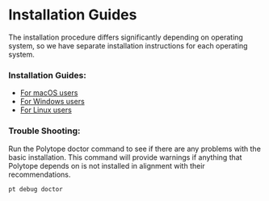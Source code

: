 # Installation Guides

The installation procedure differs significantly depending on operating system, so we have separate installation instructions for each operating system.&#x20;

### Installation Guides:

* [For macOS users](for-macos-users.md)
* [For Windows users](for-windows-users.md)
* [For Linux users](for-linux-users.md)

### Trouble Shooting:

Run the Polytope doctor command to see if there are any problems with the basic installation. This command will provide warnings if anything that Polytope depends on is not installed in alignment with their recommendations.

```bash
pt debug doctor
```
